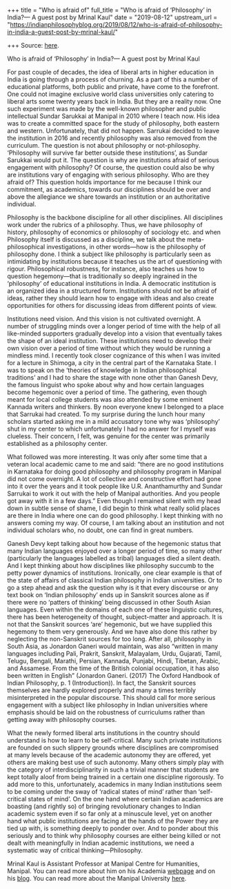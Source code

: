 +++
title = "Who is afraid of"
full_title = "Who is afraid of ‘Philosophy’ in India?— A guest post by Mrinal Kaul"
date = "2019-08-12"
upstream_url = "https://indianphilosophyblog.org/2019/08/12/who-is-afraid-of-philosophy-in-india-a-guest-post-by-mrinal-kaul/"

+++
Source: [here](https://indianphilosophyblog.org/2019/08/12/who-is-afraid-of-philosophy-in-india-a-guest-post-by-mrinal-kaul/).

Who is afraid of ‘Philosophy’ in India?— A guest post by Mrinal Kaul

For past couple of decades, the idea of liberal arts in higher education
in India is going through a process of churning. As a part of this a
number of educational platforms, both public and private, have come to
the forefront. One could not imagine exclusive world class universities
only catering to liberal arts some twenty years back in India. But they
are a reality now. One such experiment was made by the well-known
philosopher and public intellectual Sundar Sarukkai at Manipal in 2010
where I teach now. His idea was to create a committed space for the
study of philosophy, both eastern and western. Unfortunately, that did
not happen. Sarrukai decided to leave the institution in 2016 and
recently philosophy was also removed from the curriculum. The question
is not about philosophy or not-philosophy. ‘Philosophy will survive far
better outside these institutions’, as Sundar Sarukkai would put it. The
question is why are institutions afraid of serious engagement with
philosophy? Of course, the question could also be why are institutions
vary of engaging with serious philosophy. Who are they afraid of? This
question holds importance for me because I think our commitment, as
academics, towards our disciplines should be over and above the
allegiance we share towards an institution or an authoritative
individual.

Philosophy is the backbone discipline for all other disciplines. All
disciplines work under the rubrics of a philosophy. Thus, we have
philosophy of history, philosophy of economics or philosophy of
sociology etc. and when Philosophy itself is discussed as a discipline,
we talk about the meta-philosophical investigations, in other words—how
is the philosophy of philosophy done. I think a subject like philosophy
is particularly seen as intimidating by institutions because it teaches
us the art of questioning with rigour. Philosophical robustness, for
instance, also teaches us how to question hegemony—that is traditionally
so deeply ingrained in the ‘philosophy’ of educational institutions in
India. A democratic institution is an organized idea in a structured
form. Institutions should not be afraid of ideas, rather they should
learn how to engage with ideas and also create opportunities for others
for discussing ideas from different points of view.

Institutions need vision. And this vision is not cultivated overnight. A
number of struggling minds over a longer period of time with the help of
all like-minded supporters gradually develop into a vision that
eventually takes the shape of an ideal institution. These institutions
need to develop their own vision over a period of time without which
they would be running a mindless mind. I recently took closer cognizance
of this when I was invited for a lecture in Shimoga, a city in the
central part of the Karnataka State. I was to speak on the ‘theories of
knowledge in Indian philosophical traditions’ and I had to share the
stage with none other than Ganesh Devy, the famous linguist who spoke
about why and how certain languages become hegemonic over a period of
time. The gathering, even though meant for local college students was
also attended by some eminent Kannada writers and thinkers. By noon
everyone knew I belonged to a place that Sarrukai had created. To my
surprise during the lunch hour many scholars started asking me in a mild
accusatory tone why was ‘philosophy’ shut in my center to which
unfortunately I had no answer for I myself was clueless. Their concern,
I felt, was genuine for the center was primarily established as a
philosophy center.

What followed was more interesting. It was only after some time that a
veteran local academic came to me and said: “there are no good
institutions in Karnataka for doing good philosophy and philosophy
program in Manipal did not come overnight. A lot of collective and
constructive effort had gone into it over the years and it took people
like U.R. Ananthamurthy and Sundar Sarrukai to work it out with the help
of Manipal authorities. And you people got away with it in a few days.”
Even though I remained silent with my head down in subtle sense of
shame, I did begin to think what really solid places are there in India
where one can do good philosophy. I kept thinking with no answers coming
my way. Of course, I am talking about an institution and not individual
scholars who, no doubt, one can find in great numbers.

Ganesh Devy kept talking about how because of the hegemonic status that
many Indian languages enjoyed over a longer period of time, so many
other (particularly the languages labelled as tribal) languages died a
silent death. And I kept thinking about how disciplines like philosophy
succumb to the petty power dynamics of institutions. Ironically, one
clear example is that of the state of affairs of classical Indian
philosophy in Indian universities. Or to go a step ahead and ask the
question why is it that every discourse or any text book on ‘Indian
philosophy’ ends up in Sanskrit sources alone as if there were no
‘patters of thinking’ being discussed in other South Asian languages.
Even within the domains of each one of these linguistic cultures, there
has been heterogeneity of thought, subject-matter and approach. It is
not that the Sanskrit sources ‘are’ hegemonic, but we have supplied this
hegemony to them very generously. And we have also done this rather by
neglecting the non-Sanskrit sources for too long. After all, philosophy
in South Asia, as Jonardon Ganeri would maintain, was also “written in
many languages including Pali, Prakrit, Sanskrit, Malayalam, Urdu,
Gujarati, Tamil, Telugu, Bengali, Marathi, Persian, Kannada, Punjabi,
Hindi, Tibetan, Arabic, and Assamese. From the time of the British
colonial occupation, it has also been written in English” (Jonardon
Ganeri. (2017) The Oxford Handbook of Indian Philosophy, p. 1
(Introduction)). In fact, the Sanskrit sources themselves are hardly
explored properly and many a times terribly misinterpreted in the
popular discourse. This should call for more serious engagement with a
subject like philosophy in Indian universities where emphasis should be
laid on the robustness of curriculums rather than getting away with
philosophy courses.

What the newly formed liberal arts institutions in the country should
understand is how to learn to be self-critical. Many such private
institutions are founded on such slippery grounds where disciplines are
compromised at many levels because of the academic autonomy they are
offered, yet others are making best use of such autonomy. Many others
simply play with the category of interdisciplinarity in such a trivial
manner that students are kept totally aloof from being trained in a
certain one discipline rigorously. To add more to this, unfortunately,
academics in many Indian institutions seem to be coming under the sway
of ‘radical states of mind’ rather than ‘self-critical states of mind’.
On the one hand where certain Indian academics are boasting (and rightly
so) of bringing revolutionary changes to Indian academic system even if
so far only at a minuscule level, yet on another hand what public
institutions are facing at the hands of the Power they are tied up with,
is something deeply to ponder over. And to ponder about this seriously
and to think why philosophy courses are either being killed or not dealt
with meaningfully in Indian academic institutions, we need a systematic
way of critical thinking—Philosophy.

Mrinal Kaul is Assistant Professor at Manipal Centre for Humanities,
Manipal. You can read more about him on his Academia
[webpage](https://manipal.academia.edu/MrinalKaul) and on his
[blog](https://kashuradab.wordpress.com). You can read more about the
Manipal University
[here](https://manipal.edu/mu/academics/centers-of-excellence/mcph.html).
